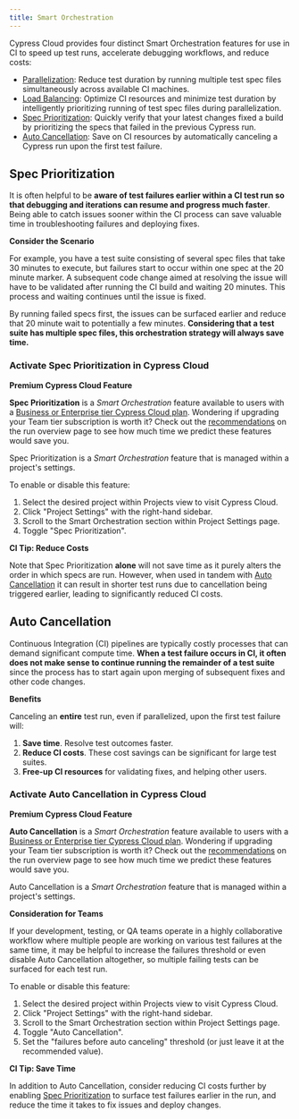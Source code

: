 ```yaml
---
title: Smart Orchestration
---
```


Cypress Cloud provides four distinct Smart Orchestration features for use in CI
to speed up test runs, accelerate debugging workflows, and reduce costs:

- [Parallelization](/guides/guides/parallelization): Reduce test duration by
  running multiple test spec files simultaneously across available CI machines.
- [Load Balancing](/guides/guides/parallelization#Balance-strategy): Optimize CI
  resources and minimize test duration by intelligently prioritizing running of
  test spec files during parallelization.
- [Spec Prioritization](#Spec-Prioritization): Quickly verify that your latest
  changes fixed a build by prioritizing the specs that failed in the previous
  Cypress run.
- [Auto Cancellation](#Cancel-test-run-when-a-test-fails): Save on CI resources
  by automatically canceling a Cypress run upon the first test failure.

## Spec Prioritization

It is often helpful to be **aware of test failures earlier within a CI test run
so that debugging and iterations can resume and progress much faster**. Being
able to catch issues sooner within the CI process can save valuable time in
troubleshooting failures and deploying fixes.

<Alert type="info">

<strong class="alert-header"><Icon name="graduation-cap"></Icon> Consider the
Scenario</strong>

For example, you have a test suite consisting of several spec files that take 30
minutes to execute, but failures start to occur within one spec at the 20 minute
marker. A subsequent code change aimed at resolving the issue will have to be
validated after running the CI build and waiting 20 minutes. This process and
waiting continues until the issue is fixed.

By running failed specs first, the issues can be surfaced earlier and reduce
that 20 minute wait to potentially a few minutes. **Considering that a test
suite has multiple spec files, this orchestration strategy will always save
time.**

</Alert>

### Activate Spec Prioritization in Cypress Cloud

<Alert type="success">

<strong class="alert-header"><Icon name="star"></Icon> Premium Cypress Cloud
Feature</strong>

**Spec Prioritization** is a _Smart Orchestration_ feature available to users
with a
[Business or Enterprise tier Cypress Cloud plan](https://cypress.io/pricing).
Wondering if upgrading your Team tier subscription is worth it? Check out the
[recommendations](/guides/cloud/runs#Recommendations) on the run overview page
to see how much time we predict these features would save you.

</Alert>

Spec Prioritization is a _Smart Orchestration_ feature that is managed within a
project's settings.

To enable or disable this feature:

1. Select the desired project within Projects view to visit Cypress Cloud.
2. Click "Project Settings" with the right-hand sidebar.
3. Scroll to the Smart Orchestration section within Project Settings page.
4. Toggle "Spec Prioritization".

<DocsImage src="/img/guides/cloud/smart-orchestration/spec-prioritization-active.png" alt="Enable Spec Prioritization"></DocsImage>

<Alert type="bolt">

<strong class="alert-header">CI Tip: Reduce Costs</strong>

Note that Spec Prioritization **alone** will not save time as it purely alters
the order in which specs are run. However, when used in tandem with
[Auto Cancellation](#Auto-Cancellation) it can result in shorter test runs due
to cancellation being triggered earlier, leading to significantly reduced CI
costs.

</Alert>

## Auto Cancellation

Continuous Integration (CI) pipelines are typically costly processes that can
demand significant compute time. **When a test failure occurs in CI, it often
does not make sense to continue running the remainder of a test suite** since
the process has to start again upon merging of subsequent fixes and other code
changes.

<Alert type="success">

<strong class="alert-header"><Icon name="check"></Icon> Benefits</strong>

Canceling an **entire** test run, even if parallelized, upon the first test
failure will:

1. **Save time**. Resolve test outcomes faster.
2. **Reduce CI costs**. These cost savings can be significant for large test
   suites.
3. **Free-up CI resources** for validating fixes, and helping other users.

</Alert>

### Activate Auto Cancellation in Cypress Cloud

<Alert type="success">

<strong class="alert-header"><Icon name="star"></Icon> Premium Cypress Cloud
Feature</strong>

**Auto Cancellation** is a _Smart Orchestration_ feature available to users with
a [Business or Enterprise tier Cypress Cloud plan](https://cypress.io/pricing).
Wondering if upgrading your Team tier subscription is worth it? Check out the
[recommendations](/guides/cloud/runs#Recommendations) on the run overview page
to see how much time we predict these features would save you.

</Alert>

Auto Cancellation is a _Smart Orchestration_ feature that is managed within a
project's settings.

<Alert type="info">

<strong class="alert-header">Consideration for Teams</strong>

If your development, testing, or QA teams operate in a highly collaborative
workflow where multiple people are working on various test failures at the same
time, it may be helpful to increase the failures threshold or even disable Auto
Cancellation altogether, so multiple failing tests can be surfaced for each test
run.

</Alert>

To enable or disable this feature:

1. Select the desired project within Projects view to visit Cypress Cloud.
2. Click "Project Settings" with the right-hand sidebar.
3. Scroll to the Smart Orchestration section within Project Settings page.
4. Toggle "Auto Cancellation".
5. Set the "failures before auto canceling" threshold (or just leave it at the
   recommended value).

<DocsImage src="/img/guides/cloud/smart-orchestration/auto-cancellation-active.png" alt="Enable Auto Cancellation"></DocsImage>

<Alert type="bolt">

<strong class="alert-header">CI Tip: Save Time</strong>

In addition to Auto Cancellation, consider reducing CI costs further by enabling
[Spec Prioritization](#Spec-Prioritization) to surface test failures earlier in
the run, and reduce the time it takes to fix issues and deploy changes.

</Alert>
